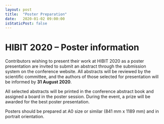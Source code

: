 ```yaml
---
layout: post
title:  "Poster Preparation"
date:   2020-01-02 09:00:00
isStaticPost: false
---
```



# HIBIT 2020 – Poster information

Contributors wishing to present their work at HIBIT 2020 as a poster presentation are invited to submit an abstract through the submission system on the conference website. All abstracts will be reviewed by the scientific committee, and the authors of those selected for presentation will be informed by **31 August 2020**.

All selected abstracts will be printed in the conference abstract book and assigned a board in the poster session. During the event, a prize will be awarded for the best poster presentation.

Posters should be prepared at A0 size or similar (841 mm x 1189 mm) and in portrait orientation.

<!-- Poster presenters are expected to record a short video of their presentation. The video should not exceed 4 minutes. Each poster presenter will be assigned to one of the 4 time slots of the poster sessions. In their assigned time slot, poster presenters should be in a conference room (link will be provided) and wait for participants to join to discuss their posters. Participants are expected to watch the poster video of their poster of interest and join the associated room to ask questions and discuss the research. -->


